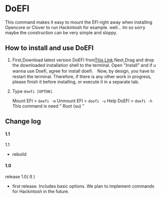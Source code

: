DoEFI
==================
This command makes it easy to mount the EFI right away when installing Opencore or Clover to run Hackintosh for example.
well... Im so sorry maybe the construction can be very simple and sloppy.

## How to install and use DoEFI

1. First,Download latest version DoEFI from[This Link](https://github.com/sharkcat758/DoEFI/releases).Next,Drag and drop the downloaded installation shell to the terminal. Open "Install" and if u wanna use Doefi, agree for install doefi.　Now, by design, you have to restart the terminal. Therefore, if there is any other work in progress, please finish it before installing, or execute it in a separate tab.

2. Type `doefi [OPTON]`.

   Mount EFI > `doefi -m`
   Unmount EFI > `doefi -u`
   Help DoEFI > `doefi -h`
   This command is need " Root (su) "




## Change log

#### 1.1

1.1
- rebuild



#### 1.0

release 1.0( ß )
- first release.  Includes basic options. We plan to implement commands for Hackintosh in the future.


